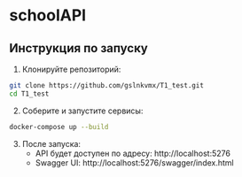 # schoolAPI

## Инструкция по запуску 

1. Клонируйте репозиторий:

```sh
git clone https://github.com/gslnkvmx/T1_test.git
cd T1_test
```

2. Соберите и запустите сервисы:

```sh
docker-compose up --build
```

3. После запуска:
   - API будет доступен по адресу: http://localhost:5276
   - Swagger UI: http://localhost:5276/swagger/index.html
